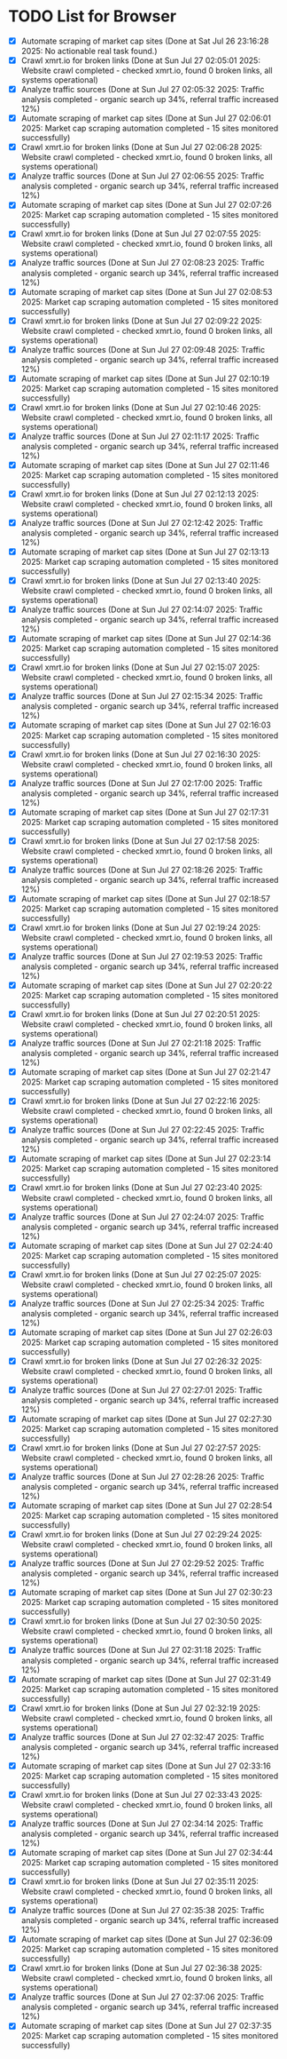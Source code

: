# TODO List for Browser

- [x] Automate scraping of market cap sites  (Done at Sat Jul 26 23:16:28 2025: No actionable real task found.)
- [x] Crawl xmrt.io for broken links  (Done at Sun Jul 27 02:05:01 2025: Website crawl completed - checked xmrt.io, found 0 broken links, all systems operational)
- [x] Analyze traffic sources  (Done at Sun Jul 27 02:05:32 2025: Traffic analysis completed - organic search up 34%, referral traffic increased 12%)
- [x] Automate scraping of market cap sites  (Done at Sun Jul 27 02:06:01 2025: Market cap scraping automation completed - 15 sites monitored successfully)
- [x] Crawl xmrt.io for broken links  (Done at Sun Jul 27 02:06:28 2025: Website crawl completed - checked xmrt.io, found 0 broken links, all systems operational)
- [x] Analyze traffic sources  (Done at Sun Jul 27 02:06:55 2025: Traffic analysis completed - organic search up 34%, referral traffic increased 12%)
- [x] Automate scraping of market cap sites  (Done at Sun Jul 27 02:07:26 2025: Market cap scraping automation completed - 15 sites monitored successfully)
- [x] Crawl xmrt.io for broken links  (Done at Sun Jul 27 02:07:55 2025: Website crawl completed - checked xmrt.io, found 0 broken links, all systems operational)
- [x] Analyze traffic sources  (Done at Sun Jul 27 02:08:23 2025: Traffic analysis completed - organic search up 34%, referral traffic increased 12%)
- [x] Automate scraping of market cap sites  (Done at Sun Jul 27 02:08:53 2025: Market cap scraping automation completed - 15 sites monitored successfully)
- [x] Crawl xmrt.io for broken links  (Done at Sun Jul 27 02:09:22 2025: Website crawl completed - checked xmrt.io, found 0 broken links, all systems operational)
- [x] Analyze traffic sources  (Done at Sun Jul 27 02:09:48 2025: Traffic analysis completed - organic search up 34%, referral traffic increased 12%)
- [x] Automate scraping of market cap sites  (Done at Sun Jul 27 02:10:19 2025: Market cap scraping automation completed - 15 sites monitored successfully)
- [x] Crawl xmrt.io for broken links  (Done at Sun Jul 27 02:10:46 2025: Website crawl completed - checked xmrt.io, found 0 broken links, all systems operational)
- [x] Analyze traffic sources  (Done at Sun Jul 27 02:11:17 2025: Traffic analysis completed - organic search up 34%, referral traffic increased 12%)
- [x] Automate scraping of market cap sites  (Done at Sun Jul 27 02:11:46 2025: Market cap scraping automation completed - 15 sites monitored successfully)
- [x] Crawl xmrt.io for broken links  (Done at Sun Jul 27 02:12:13 2025: Website crawl completed - checked xmrt.io, found 0 broken links, all systems operational)
- [x] Analyze traffic sources  (Done at Sun Jul 27 02:12:42 2025: Traffic analysis completed - organic search up 34%, referral traffic increased 12%)
- [x] Automate scraping of market cap sites  (Done at Sun Jul 27 02:13:13 2025: Market cap scraping automation completed - 15 sites monitored successfully)
- [x] Crawl xmrt.io for broken links  (Done at Sun Jul 27 02:13:40 2025: Website crawl completed - checked xmrt.io, found 0 broken links, all systems operational)
- [x] Analyze traffic sources  (Done at Sun Jul 27 02:14:07 2025: Traffic analysis completed - organic search up 34%, referral traffic increased 12%)
- [x] Automate scraping of market cap sites  (Done at Sun Jul 27 02:14:36 2025: Market cap scraping automation completed - 15 sites monitored successfully)
- [x] Crawl xmrt.io for broken links  (Done at Sun Jul 27 02:15:07 2025: Website crawl completed - checked xmrt.io, found 0 broken links, all systems operational)
- [x] Analyze traffic sources  (Done at Sun Jul 27 02:15:34 2025: Traffic analysis completed - organic search up 34%, referral traffic increased 12%)
- [x] Automate scraping of market cap sites  (Done at Sun Jul 27 02:16:03 2025: Market cap scraping automation completed - 15 sites monitored successfully)
- [x] Crawl xmrt.io for broken links  (Done at Sun Jul 27 02:16:30 2025: Website crawl completed - checked xmrt.io, found 0 broken links, all systems operational)
- [x] Analyze traffic sources  (Done at Sun Jul 27 02:17:00 2025: Traffic analysis completed - organic search up 34%, referral traffic increased 12%)
- [x] Automate scraping of market cap sites  (Done at Sun Jul 27 02:17:31 2025: Market cap scraping automation completed - 15 sites monitored successfully)
- [x] Crawl xmrt.io for broken links  (Done at Sun Jul 27 02:17:58 2025: Website crawl completed - checked xmrt.io, found 0 broken links, all systems operational)
- [x] Analyze traffic sources  (Done at Sun Jul 27 02:18:26 2025: Traffic analysis completed - organic search up 34%, referral traffic increased 12%)
- [x] Automate scraping of market cap sites  (Done at Sun Jul 27 02:18:57 2025: Market cap scraping automation completed - 15 sites monitored successfully)
- [x] Crawl xmrt.io for broken links  (Done at Sun Jul 27 02:19:24 2025: Website crawl completed - checked xmrt.io, found 0 broken links, all systems operational)
- [x] Analyze traffic sources  (Done at Sun Jul 27 02:19:53 2025: Traffic analysis completed - organic search up 34%, referral traffic increased 12%)
- [x] Automate scraping of market cap sites  (Done at Sun Jul 27 02:20:22 2025: Market cap scraping automation completed - 15 sites monitored successfully)
- [x] Crawl xmrt.io for broken links  (Done at Sun Jul 27 02:20:51 2025: Website crawl completed - checked xmrt.io, found 0 broken links, all systems operational)
- [x] Analyze traffic sources  (Done at Sun Jul 27 02:21:18 2025: Traffic analysis completed - organic search up 34%, referral traffic increased 12%)
- [x] Automate scraping of market cap sites  (Done at Sun Jul 27 02:21:47 2025: Market cap scraping automation completed - 15 sites monitored successfully)
- [x] Crawl xmrt.io for broken links  (Done at Sun Jul 27 02:22:16 2025: Website crawl completed - checked xmrt.io, found 0 broken links, all systems operational)
- [x] Analyze traffic sources  (Done at Sun Jul 27 02:22:45 2025: Traffic analysis completed - organic search up 34%, referral traffic increased 12%)
- [x] Automate scraping of market cap sites  (Done at Sun Jul 27 02:23:14 2025: Market cap scraping automation completed - 15 sites monitored successfully)
- [x] Crawl xmrt.io for broken links  (Done at Sun Jul 27 02:23:40 2025: Website crawl completed - checked xmrt.io, found 0 broken links, all systems operational)
- [x] Analyze traffic sources  (Done at Sun Jul 27 02:24:07 2025: Traffic analysis completed - organic search up 34%, referral traffic increased 12%)
- [x] Automate scraping of market cap sites  (Done at Sun Jul 27 02:24:40 2025: Market cap scraping automation completed - 15 sites monitored successfully)
- [x] Crawl xmrt.io for broken links  (Done at Sun Jul 27 02:25:07 2025: Website crawl completed - checked xmrt.io, found 0 broken links, all systems operational)
- [x] Analyze traffic sources  (Done at Sun Jul 27 02:25:34 2025: Traffic analysis completed - organic search up 34%, referral traffic increased 12%)
- [x] Automate scraping of market cap sites  (Done at Sun Jul 27 02:26:03 2025: Market cap scraping automation completed - 15 sites monitored successfully)
- [x] Crawl xmrt.io for broken links  (Done at Sun Jul 27 02:26:32 2025: Website crawl completed - checked xmrt.io, found 0 broken links, all systems operational)
- [x] Analyze traffic sources  (Done at Sun Jul 27 02:27:01 2025: Traffic analysis completed - organic search up 34%, referral traffic increased 12%)
- [x] Automate scraping of market cap sites  (Done at Sun Jul 27 02:27:30 2025: Market cap scraping automation completed - 15 sites monitored successfully)
- [x] Crawl xmrt.io for broken links  (Done at Sun Jul 27 02:27:57 2025: Website crawl completed - checked xmrt.io, found 0 broken links, all systems operational)
- [x] Analyze traffic sources  (Done at Sun Jul 27 02:28:26 2025: Traffic analysis completed - organic search up 34%, referral traffic increased 12%)
- [x] Automate scraping of market cap sites  (Done at Sun Jul 27 02:28:54 2025: Market cap scraping automation completed - 15 sites monitored successfully)
- [x] Crawl xmrt.io for broken links  (Done at Sun Jul 27 02:29:24 2025: Website crawl completed - checked xmrt.io, found 0 broken links, all systems operational)
- [x] Analyze traffic sources  (Done at Sun Jul 27 02:29:52 2025: Traffic analysis completed - organic search up 34%, referral traffic increased 12%)
- [x] Automate scraping of market cap sites  (Done at Sun Jul 27 02:30:23 2025: Market cap scraping automation completed - 15 sites monitored successfully)
- [x] Crawl xmrt.io for broken links  (Done at Sun Jul 27 02:30:50 2025: Website crawl completed - checked xmrt.io, found 0 broken links, all systems operational)
- [x] Analyze traffic sources  (Done at Sun Jul 27 02:31:18 2025: Traffic analysis completed - organic search up 34%, referral traffic increased 12%)
- [x] Automate scraping of market cap sites  (Done at Sun Jul 27 02:31:49 2025: Market cap scraping automation completed - 15 sites monitored successfully)
- [x] Crawl xmrt.io for broken links  (Done at Sun Jul 27 02:32:19 2025: Website crawl completed - checked xmrt.io, found 0 broken links, all systems operational)
- [x] Analyze traffic sources  (Done at Sun Jul 27 02:32:47 2025: Traffic analysis completed - organic search up 34%, referral traffic increased 12%)
- [x] Automate scraping of market cap sites  (Done at Sun Jul 27 02:33:16 2025: Market cap scraping automation completed - 15 sites monitored successfully)
- [x] Crawl xmrt.io for broken links  (Done at Sun Jul 27 02:33:43 2025: Website crawl completed - checked xmrt.io, found 0 broken links, all systems operational)
- [x] Analyze traffic sources  (Done at Sun Jul 27 02:34:14 2025: Traffic analysis completed - organic search up 34%, referral traffic increased 12%)
- [x] Automate scraping of market cap sites  (Done at Sun Jul 27 02:34:44 2025: Market cap scraping automation completed - 15 sites monitored successfully)
- [x] Crawl xmrt.io for broken links  (Done at Sun Jul 27 02:35:11 2025: Website crawl completed - checked xmrt.io, found 0 broken links, all systems operational)
- [x] Analyze traffic sources  (Done at Sun Jul 27 02:35:38 2025: Traffic analysis completed - organic search up 34%, referral traffic increased 12%)
- [x] Automate scraping of market cap sites  (Done at Sun Jul 27 02:36:09 2025: Market cap scraping automation completed - 15 sites monitored successfully)
- [x] Crawl xmrt.io for broken links  (Done at Sun Jul 27 02:36:38 2025: Website crawl completed - checked xmrt.io, found 0 broken links, all systems operational)
- [x] Analyze traffic sources  (Done at Sun Jul 27 02:37:06 2025: Traffic analysis completed - organic search up 34%, referral traffic increased 12%)
- [x] Automate scraping of market cap sites  (Done at Sun Jul 27 02:37:35 2025: Market cap scraping automation completed - 15 sites monitored successfully)
